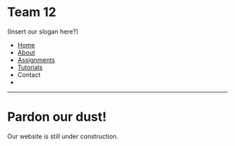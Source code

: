 # Team 12
(Insert our slogan here?)

<ul class="navbar">
  <li><a href = "index.md">Home</a></li>
  <li><a href = "/pages/about.md">About</a></li>
  <li><a href = "/pages/assignments.md">Assignments</a></li>
  <li><a href = "/pages/tutorials.md">Tutorials</a></li>
  <li><a hreg = "/pages/contact.md">Contact</a><li>
</ul>

***

# Pardon our dust!
Our website is still under construction.
